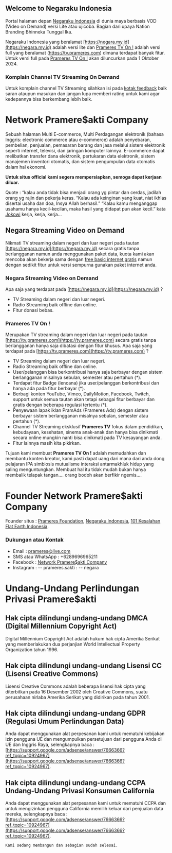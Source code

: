 ## Welcome to Negaraku Indonesia

Portal halaman depan [Negaraku Indonesia](https://negara.my.id) di dunia maya berbasis VOD (Video on Demand) versi Lite atau ujicoba. Bagian dari upaya Nation Branding Bhinneka Tunggal Ika.

Negaraku Indonesia yang beralamat [https://negara.my.id](https://negara.my.id) adalah versi lite dan [Prameres TV On !](https://tv.prameres.com) adalah versi full yang beralamat (https://tv.prameres.com) dimana terdapat banyak fitur. Untuk versi full pada [Prameres TV On !](https://tv.prameres.com) akan diluncurkan pada 1 Oktober 2024.

### Komplain Channel TV Streaming On Demand


Untuk komplain channel TV Streaming silahkan isi pada [kotak feedback](https://negara.my.id/kontak/) baik saran ataupun masukan dan jangan lupa memberi rating untuk kami agar kedepannya bisa berkembang lebih baik.

# Network Pramere$akti Company
Sebuah halaman Multi E-commerce, Multi Perdagangan elektronik (bahasa Inggris: electronic commerce atau e-commerce) adalah penyebaran, pembelian, penjualan, pemasaran barang dan jasa melalui sistem elektronik seperti internet, televisi, dan jaringan komputer lainnya. E-commerce dapat melibatkan transfer dana elektronik, pertukaran data elektronik, sistem manajemen inventori otomatis, dan sistem pengumpulan data otomatis dalam hal ekonomi.

**Untuk situs official kami segera mempersiapkan, semoga dapat kerjaan diluar.**

Quote : “kalau anda tidak bisa menjadi orang yg pintar dan cerdas, jadilah orang yg rajin dan pekerja keras. “Kalau ada keinginan yang kuat, niat ikhlas disertai usaha dan doa, Insya Allah berhasil.” “Kalau kamu menganggap usahamu hanya kecil-kecilan, maka hasil yang didapat pun akan kecil.” kata [Jokowi](https://id.wikipedia.org/wiki/Joko_Widodo) kerja, kerja, kerja...

## Negara Streaming Video on Demand
Nikmati TV streaming dalam negeri dan luar negeri pada tautan [https://negara.my.id](https://negara.my.id) secara gratis tanpa berlangganan namun anda menggunakan paket data, kuota kami akan mencoba akan bekerja sama dengan [free basic internet gratis](https://0.freebasics.com/unsupported/?r=desktop_client) namun dengan sedikit fitur untuk versi sempurna gunakan paket internet anda.
### Negara Streaming Video on Demand
Apa saja yang terdapat pada [https://negara.my.id](https://negara.my.id) ?
- TV Streaming dalam negeri dan luar negeri.
- Radio Streaming baik offline dan online.
- Fitur donasi bebas.
### Prameres TV On !
Merupakan TV streaming dalam negeri dan luar negeri pada tautan [https://tv.prameres.com](https://tv.prameres.com) secara gratis tanpa berlangganan hanya saja dibatasi dengan fitur khusus.
Apa saja yang terdapat pada [https://tv.prameres.com](https://tv.prameres.com) ?
- TV Streaming dalam negeri dan luar negeri.
- Radio Streaming baik offline dan online.
- User/pelanggan bisa berkontribusi hanya saja berbayar dengan sistem berlangganan misalnya sebulan, semester atau pertahun (*).
- Terdapat fitur Badge (lencana) jika user/pelanggan berkontribusi dan hanya ada pada fitur berbayar (*).
- Berbagi konten YouTube, Vimeo, DailyMotion, Facebook, Twitch, support untuk semua tautan akan tetapi sebagai fitur berbayar dan gratis dengan beberapa regulasi tertentu (*).
- Penyewaan lapak iklan PramAds (Prameres Ads) dengan sistem berbayar sistem berlangganan misalnya sebulan, semester atau pertahun (*).
- Channel TV Streaming eksklusif **Prameres TV** fokus dalam pendidikan, kebudayaan, kesehatan, sinema anak-anak dan hanya bisa dinikmati secara online mungkin nanti bisa dinikmati pada TV kesayangan anda.
- Fitur lainnya masih kita pikirkan.

Tujuan kami membuat **Prameres TV On !** adalah memudahkan dan membantu konten kreator, kami pasti dapat uang dari mana dari anda dong pelajaran IPA simbiosis mutualisme interaksi antarmakhluk hidup yang saling menguntungkan. Membuat hal itu tidak mudah bukan hanya membalik telapak tangan.... orang bodoh akan berfikir ngemis....

# Founder Network Pramere$akti Company

Founder situs : [Prameres Foundation](https://prameres.com), [Negaraku Indonesia](https://negara.my.id), [101 Kesalahan Flat Earth Indonesia](https://101kfe.id).

### Dukungan atau Kontak

- Email : prameres@live.com
- SMS atau WhatsApp : +6289696965211
- Facebook : [Network Pramere$akti Company](https://www.facebook.com/prameres.net)
- Instagram :
-- prameres.sakti : 
-- negara

# Undang-Undang Perlindungan Privasi Pramere$akti

## Hak cipta dilindungi undang-undang DMCA (Digital Millennium Copyright Act)
Digital Millennium Copyright Act adalah hukum hak cipta Amerika Serikat yang memberlakukan dua perjanjian World Intellectual Property Organization tahun 1996.
## Hak cipta dilindungi undang-undang Lisensi CC (Lisensi Creative Commons)
Lisensi Creative Commons adalah beberapa lisensi hak cipta yang diterbitkan pada 16 Desember 2002 oleh Creative Commons, suatu perusahaan nirlaba Amerika Serikat yang didirikan pada tahun 2001.
## Hak cipta dilindungi undang-undang GDPR (Regulasi Umum Perlindungan Data)
Anda dapat menggunakan alat perpesanan kami untuk mematuhi kebijakan izin pengguna UE dan mengumpulkan persetujuan dari pengguna Anda di UE dan Inggris Raya, selengkapnya baca : [https://support.google.com/adsense/answer/7666366?ref_topic=10924967](https://support.google.com/adsense/answer/7666366?ref_topic=10924967).
## Hak cipta dilindungi undang-undang CCPA Undang-Undang Privasi Konsumen California
Anda dapat menggunakan alat perpesanan kami untuk mematuhi CCPA dan untuk mengizinkan pengguna California memilih keluar dari penjualan data mereka, selengkapnya baca : [https://support.google.com/adsense/answer/7666366?ref_topic=10924967](https://support.google.com/adsense/answer/7666366?ref_topic=10924967).

```
Kami sedang membangun dan sebagian sudah selesai.
